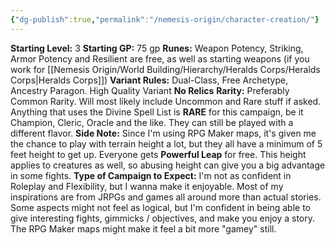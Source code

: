 ```yaml
---
{"dg-publish":true,"permalink":"/nemesis-origin/character-creation/"}
---
```


**Starting Level:** 3
**Starting GP:** 75 gp
**Runes:** Weapon Potency, Striking, Armor Potency and Resilient are free, as well as starting weapons (if you work for [[Nemesis Origin/World Building/Hierarchy/Heralds Corps/Heralds Corps\|Heralds Corps]])
**Variant Rules:** Dual-Class, Free Archetype, Ancestry Paragon. High Quality Variant
**No Relics**
**Rarity:** Preferably Common Rarity. Will most likely include Uncommon and Rare stuff if asked. Anything that uses the Divine Spell List is **RARE** for this campaign, be it Champion, Cleric, Oracle and the like. They can still be played with a different flavor.
**Side Note:** Since I'm using RPG Maker maps, it's given me the chance to play with terrain height a lot, but they all have a minimum of 5 feet height to get up. Everyone gets **Powerful Leap** for free.
This height applies to creatures as well, so abusing height can give you a big advantage in some fights.
**Type of Campaign to Expect:** I'm not as confident in Roleplay and Flexibility, but I wanna make it enjoyable. Most of my inspirations are from JRPGs and games all around more than actual stories. Some aspects might not feel as logical, but I'm confident in being able to give interesting fights, gimmicks / objectives, and make you enjoy a story. The RPG Maker maps might make it feel a bit more "gamey" still.